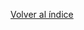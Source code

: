 
[Volver al índice](https://github.com/raframmed/administracion_del_acceso_al_dominio/blob/master/README.md)
